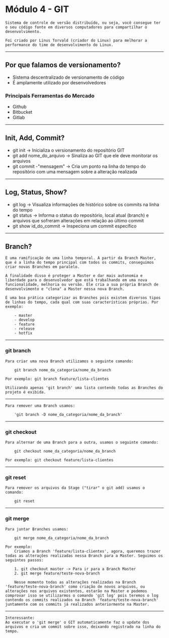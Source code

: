 # Módulo 4 - GIT

    Sistema de controle de versão distribuído, ou seja, você consegue ter o seu código fonte em diversos computadores para compartilhar o desenvolvimento.
    
    Foi criado por Linus Torvald (criador do Linux) para melhorar a performance do time de desenvolvimento do Linux.
___
## Por que falamos de versionamento?
   
- Sistema descentralizado de versionamento de código
- É amplamente utilizado por desenvolvedores

### Principais Ferramentas do Mercado

- Github
- Bitbucket
- Gitlab

___
## Init, Add, Commit?

- git init -> Inicializa o versionamento do repositório GIT
- git add nome_do_arquivo -> Sinaliza ao GIT que ele deve monitorar os arquivos
- git commit -"mensagem" -> Cria um ponto na linha do tempo do repositório com uma mensagem sobre a alteração realizada

___
## Log, Status, Show?

- git log -> Visualiza informações de histórico sobre os commits na linha do tempo
- git status -> Informa o status do repositório, local atual (branch) e arquivos que sofreram alterações em relação ao último commit
- git show id_do_commit -> Inspeciona um commit específico

___
## Branch?

    É uma ramificação de uma linha temporal. A partir da Branch Master, que é a linha do tempo principal com todos os commits, conseguimos criar novas Branches em paralelo.

    A finalidade disso é proteger a Master e dar mais autonomia e liberdade para o desenvolvedor que está trabalhando em uma nova funcionalidade, melhoria ou versão. Ele cria a sua própria Branch de desenvolvimento e "clona" a Master nessa nova Branch.

    É uma boa prática categorizar as Branches pois existem diversos tipos de linhas do tempo, cada qual com suas características próprias. Por exemplo:
        
        - master
        - develop
        - feature
        - release
        - hotfix

___
### git branch
    Para criar uma nova Branch utilizamos o seguinte comando:

        git branch nome_da_categoria/nome_da_branch
    
    Por exemplo: git branch feature/lista-clientes

    Utilizando apenas 'git branch' uma lista contendo todas as Branches do projeto é exibida.
___
    Para remover uma Branch usamos:
    
        'git branch -D nome_da_categoria/nome_da_branch'
___
### git checkout
    Para alternar de uma Branch para a outra, usamos o seguinte comando:

        git checkout nome_da_categoria/nome_da_branch
    
    Por exemplo: git checkout feature/lista-clientes
___
### git reset
    Para remover os arquivos da Stage ("tirar" o git add) usamos o comando:

        git reset
___
### git merge
    Para juntar Branches usamos:

        git merge nome_da_categoria/nome_da_branch
    
    Por exemplo:
        Criamos a Branch 'feature/lista-clientes', agora, queremos trazer todas as alterações realizadas nessa Branch para a Master. Seguimos os seguintes passos:

        1. git checkout master -> Para ir para a Branch Master
        2. git merge feature/teste-nova-branch

        Nesse momento todas as alterações realizadas na Branch 'feature/teste-nova-branch' como criação de novos arquivos, ou alterações nos arquivos existentes, estarão na Master e podemos comprovar isso se utilizarmos o comando 'git log' pois teremos o log contendo os commits realizados na Branch 'feature/teste-nova-branch' juntamente com os commits já realizados anteriormente na Master.
___
    Interessante:
    Ao executar o 'git merge' o GIT automaticamente faz o update dos arquivos e cria um commit sobre isso, deixando registrado na linha do tempo.